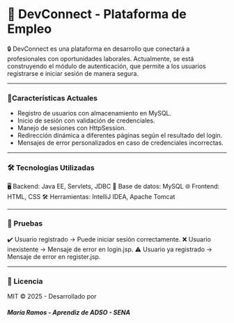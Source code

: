 #  🚀 DevConnect - Plataforma de Empleo

🔒 DevConnect es una plataforma en desarrollo que conectará a profesionales con oportunidades laborales. Actualmente, se está construyendo el módulo de autenticación, que permite a los usuarios registrarse e iniciar sesión de manera segura.

---

### 📌Características Actuales

- Registro de usuarios con almacenamiento en MySQL.
- Inicio de sesión con validación de credenciales.
- Manejo de sesiones con HttpSession.
- Redirección dinámica a diferentes páginas según el resultado del login.
- Mensajes de error personalizados en caso de credenciales incorrectas.

---

### 🛠️ Tecnologías Utilizadas

🖥️ Backend: Java EE, Servlets, JDBC
💾 Base de datos: MySQL
🌐 Frontend: HTML, CSS
🛠️ Herramientas: IntelliJ IDEA, Apache Tomcat

---

### 🧪 Pruebas
✔️ Usuario registrado → Puede iniciar sesión correctamente.
❌ Usuario inexistente → Mensaje de error en login.jsp.
⚠️ Usuario ya registrado → Mensaje de error en register.jsp.

---

### 📜 Licencia
MIT © 2025 - Desarrollado por 
##### María Ramos - Aprendiz de ADSO - SENA

